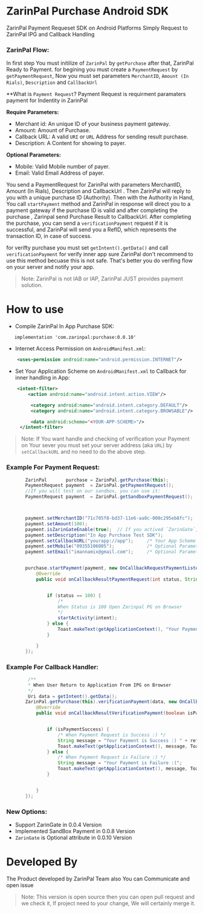 # ZarinPal Purchase Android SDK

ZarinPal Payment Requeset SDK on Android Platforms
Simply Request to ZarinPal IPG and Callback Handling


### ZarinPal Flow:
In first step You must initilize of `ZarinPal` by `getPurchase` after that, ZarinPal Ready to Payment. for begining you must create a `PaymentRequest` by `getPaymentRequest`, Now you must set parameters `MerchantID`, `Amount (In Rials)`, `Description` and `CallbackUrl`

**What is `Payment Request`?
Payment Request is requirment paramaters payment for Indentity in ZarinPal

**Require Parameters:**

*   Merchant id: An unique ID of your business payment gateway.
*   Amount: Amount of Purchase.
*   Callback URL: A valid `URI` or `URL` Address for sending result purchase.
*   Description: A Content for showing to payer.

**Optional Parameters:**

*   Mobile: Valid Mobile number of payer.
*   Email: Valid Email Address of payer.

You send a PaymentRequest for ZarinPal with parameters MerchantID, Amount (In Rials), Description and CallbackUrl . Then ZarinPal will reply to you with a unique purchase ID (Authority).
Then with the Authority in Hand, You call `startPayment` method and ZarinPal in response will direct you to a payment gateway if the purchase ID is valid and after completing the purchase , Zarinpal send Purchase Result to CallbackUrl.
After completing the purchase, you can send a `verificationPayment` request if it is successful, and ZarinPal will send you a RefID, which represents the transaction ID, in case of success.

for verifty purchase you must set `getIntent().getData()` and call `verificationPayment` for verify inner app sure ZarinPal don't recommend to use this method becuase this is not safe. That's better you do verifing flow on your server and notify your app.

>Note: ZarinPal is not IAB or IAP, ZarinPal JUST provides payment solution.


How to use
==========


- Compile ZarinPal In App Purchase SDK:
```Gradle
   implementation 'com.zarinpal:purchase:0.0.10'
 ```
- Internet Access Permission on `AndroidManifest.xml`:
 
```XML
    <uses-permission android:name="android.permission.INTERNET"/>
```
- Set Your Application Scheme on `AndroidManifest.xml` to Callback for inner handling in App:
```XML
    <intent-filter>
        <action android:name="android.intent.action.VIEW"/>

         <category android:name="android.intent.category.DEFAULT"/>
         <category android:name="android.intent.category.BROWSABLE"/>

         <data android:scheme="<YOUR-APP-SCHEME>"/>
     </intent-filter>
```
>Note: If You want handle and checking of verification your Payment on Your sever you must set your server address (aka `URL`) by `setCallbackURL` and no need to do the above step.

### Example For Payment Request:
 ```Java
        ZarinPal       purchase = ZarinPal.getPurchase(this);
        PaymentRequest payment  = ZarinPal.getPaymentRequest();
        //If you will test on our sandbox, you can use it:
        PaymentRequest payment  = ZarinPal.getSandboxPaymentRequest();



        payment.setMerchantID("71c705f8-bd37-11e6-aa0c-000c295eb8fc");
        payment.setAmount(100);
        payment.isZarinGateEnable(true);  // If you actived `ZarinGate`, can handle payment by `ZarinGate`
        payment.setDescription("In App Purchase Test SDK");
        payment.setCallbackURL("yourapp://app");     /* Your App Scheme */
        payment.setMobile("09355106005");            /* Optional Parameters */
        payment.setEmail("imannamix@gmail.com");     /* Optional Parameters */


        purchase.startPayment(payment, new OnCallbackRequestPaymentListener() {
            @Override
            public void onCallbackResultPaymentRequest(int status, String authority, Uri paymentGatewayUri, Intent intent) {


                if (status == 100) {
                    /*
                    When Status is 100 Open Zarinpal PG on Browser
                    */
                    startActivity(intent);
                } else {
                    Toast.makeText(getApplicationContext(), "Your Payment Failure :(", Toast.LENGTH_LONG).show();
                }

            }
        });
 ```


### Example For Callback Handler:
 ```Java
         /**
         * When User Return to Application From IPG on Browser
         */
         Uri data = getIntent().getData();
        ZarinPal.getPurchase(this).verificationPayment(data, new OnCallbackVerificationPaymentListener() {
            @Override
            public void onCallbackResultVerificationPayment(boolean isPaymentSuccess, String refID, PaymentRequest paymentRequest) {


                if (isPaymentSuccess) {
                    /* When Payment Request is Success :) */
                    String message = "Your Payment is Success :) " + refID;
                    Toast.makeText(getApplicationContext(), message, Toast.LENGTH_SHORT).show();
                } else {
                    /* When Payment Request is Failure :) */
                    String message = "Your Payment is Failure :(";
                    Toast.makeText(getApplicationContext(), message, Toast.LENGTH_SHORT).show();
                }


            }
        });

 ```
 
### New Options:

* Support ZarinGate in 0.0.4 Version
* Implemented SandBox Payment in 0.0.8 Version
* `ZarinGate` is Optional attribute in 0.0.10 Version



Developed By
============

The Product developed by ZarinPal Team also You can Communicate and open issue
>Note: This version is open source then you can open pull request and we check it, If project
need to your change, We will certainly merge it.

